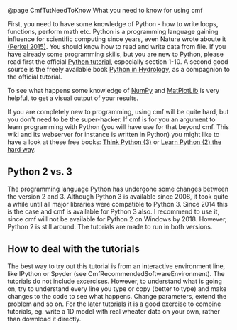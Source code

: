 @page CmfTutNeedToKnow What you need to know for using cmf

First, you need to have some knowledge of Python - how to write loops,
functions, perform math etc. Python is a programming language gaining
influence for scientific computing since years, even Nature wrote aboute
it
[(Perkel 2015)](http://www.nature.com/news/programming-pick-up-python-1.16833).
You should know how to read and write data from file. If you have
already some programming skills, but you are new to Python, please read
first the official [Python
tutorial](http://docs.python.org/3/tutorial/), especially section 1-10.
A second good source is the freely available book [Python in
Hydrology](http://www.greenteapress.com/pythonhydro/pythonhydro.html),
as a compagnion to the official tutorial.

To see what happens some knowledge of [NumPy](http://numpy.org) and
[MatPlotLib](http://matplotlib.org) is very helpful, to get a visual
output of your results.

If you are completely new to programming, using cmf will be quite hard,
but you don't need to be the super-hacker. If cmf is for you an argument
to learn programming with Python (you will have use for that beyond cmf.
This wiki and its webserver for instance is written in Python) you might
like to have a look at these free books: [Think Python
(3)](http://greenteapress.com/wp/think-python-2e/) or [Learn Python (2)
the hard way](http://learnpythonthehardway.org/book/).

## Python 2 vs. 3

The programming language Python has undergone some changes between the
version 2 and 3. Although Python 3 is available since 2008, it took
quite a while until all major libraries were compatible to Python 3.
Since 2014 this is the case and cmf is available for Python 3 also. I
recommend to use it, since cmf will not be available for Python 2 on
Windows by 2018. However, Python 2 is still around. The tutorials are
made to run in both versions.

## How to deal with the tutorials

The best way to try out this tutorial is from an interactive environment
line, like IPython or Spyder (see CmfRecommendedSoftwareEnvironment).
The tutorials do not include excercises. However, to understand what is
going on, try to understand every line you type or copy (better to type)
and make changes to the code to see what happens. Change parameters,
extend the problem and so on. For the later tutorials it is a good
exercise to combine tutorials, eg. write a 1D model with real wheater
data on your own, rather than download it directly.
